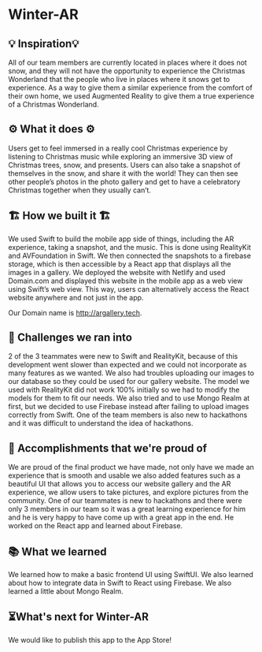 # Winter-AR

## 💡 Inspiration💡

All of our team members are currently located in places where it does not snow, and they will not have the opportunity to experience the Christmas Wonderland that the people who live in places where it snows get to experience. As a way to give them a similar experience from the comfort of their own home, we used Augmented Reality to give them a true experience of a Christmas Wonderland.

## ⚙️ What it does ⚙️

Users get to feel immersed in a really cool Christmas experience by listening to Christmas music while exploring an immersive 3D view of Christmas trees, snow, and presents. Users can also take a snapshot of themselves in the snow, and share it with the world! They can then see other people’s photos in the photo gallery and get to have a celebratory Christmas together when they usually can’t. 

## 🏗️ How we built it 🏗️

We used Swift to build the mobile app side of things, including the AR experience, taking a snapshot, and the music. This is done using RealityKit and AVFoundation in Swift. We then connected the snapshots to a firebase storage, which is then accessible by a React app that displays all the images in a gallery. We deployed the website with Netlify and used Domain.com and displayed this website in the mobile app as a web view using Swift’s web view. This way, users can alternatively access the React website anywhere and not just in the app. 

Our Domain name is http://argallery.tech. 

## 🚩 Challenges we ran into

2 of the 3 teammates were new to Swift and RealityKit, because of this development went slower than expected and we could not incorporate as many features as we wanted. We also had troubles uploading our images to our database so they could be used for our gallery website. The model we used with RealityKit did not work 100% initially so we had to modify the models for them to fit our needs. We also tried and to use Mongo Realm at first, but we decided to use Firebase instead after failing to upload images correctly from Swift. One of the team members is also new to hackathons and it was difficult to understand the idea of hackathons. 

## 🥇 Accomplishments that we're proud of

We are proud of the final product we have made, not only have we made an experience that is smooth and usable we also added features such as a beautiful UI that allows you to access our website gallery and the AR experience, we allow users to take pictures, and explore pictures from the community. One of our teammates is new to hackathons and there were only 3 members in our team so it was a great learning experience for him and he is very happy to have come up with a great app in the end. He worked on the React app and learned about Firebase. 

## 📚 What we learned

We learned how to make a basic frontend UI using SwiftUI. We also learned about how to integrate data in Swift to React using Firebase. We also learned a little about Mongo Realm. 

## ⏳What's next for Winter-AR
We would like to publish this app to the App Store!

